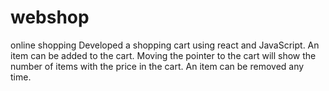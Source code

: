 # webshop
online shopping
Developed a shopping cart using react and JavaScript. An item can be added to the cart. Moving the pointer to the cart will show the number of items  with the price in the cart.
An item can be removed any time.
